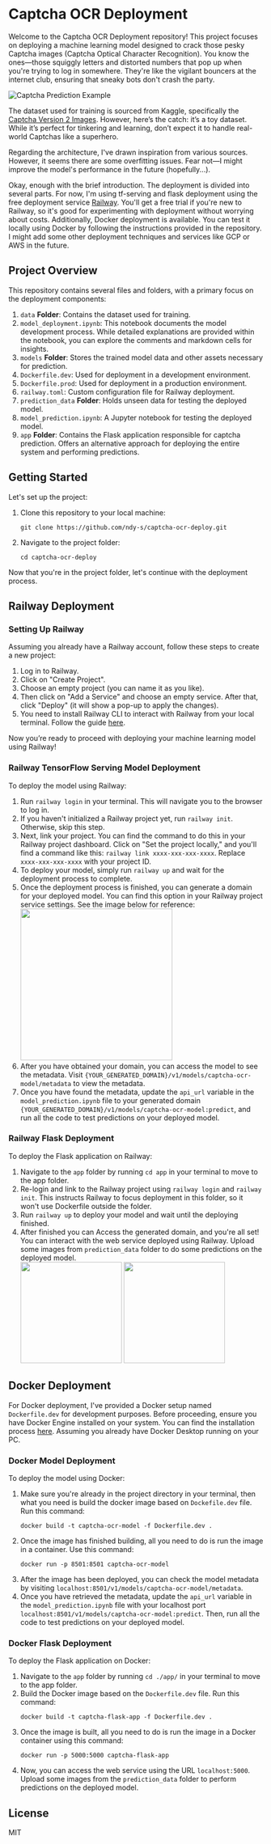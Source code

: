 # Captcha OCR Deployment
Welcome to the Captcha OCR Deployment repository! This project focuses on deploying a machine learning model designed to crack those pesky Captcha images (Captcha Optical Character Recognition). You know the ones—those squiggly letters and distorted numbers that pop up when you're trying to log in somewhere. They're like the vigilant bouncers at the internet club, ensuring that sneaky bots don't crash the party.

![Captcha Prediction Example](https://github.com/ndy-s/captcha-ocr-deploy/assets/94002483/e9ca4056-ad72-47b5-aefb-03785ab85265)

The dataset used for training is sourced from Kaggle, specifically the [Captcha Version 2 Images](https://www.kaggle.com/datasets/fournierp/captcha-version-2-images). However, here’s the catch: it’s a toy dataset. While it’s perfect for tinkering and learning, don’t expect it to handle real-world Captchas like a superhero.

Regarding the architecture, I've drawn inspiration from various sources. However, it seems there are some overfitting issues. Fear not—I might improve the model's performance in the future (hopefully...).

Okay, enough with the brief introduction. The deployment is divided into several parts. For now, I'm using tf-serving and flask deployment using the free deployment service [Railway](https://railway.app/). You'll get a free trial if you're new to Railway, so it's good for experimenting with deployment without worrying about costs. Additionally, Docker deployment is available. You can test it locally using Docker by following the instructions provided in the repository. I might add some other deployment techniques and services like GCP or AWS in the future.

## Project Overview
This repository contains several files and folders, with a primary focus on the deployment components:
1. `data` **Folder**: Contains the dataset used for training.
2. `model_deployment.ipynb`: This notebook documents the model development process. While detailed explanations are provided within the notebook, you can explore the comments and markdown cells for insights.
3. `models` **Folder**: Stores the trained model data and other assets necessary for prediction.
4. `Dockerfile.dev`: Used for deployment in a development environment.
5. `Dockerfile.prod`: Used for deployment in a production environment.
6. `railway.toml`: Custom configuration file for Railway deployment.
7. `prediction_data` **Folder**: Holds unseen data for testing the deployed model.
8. `model_prediction.ipynb`: A Jupyter notebook for testing the deployed model.
9. `app` **Folder**: Contains the Flask application responsible for captcha prediction. Offers an alternative approach for deploying the entire system and performing predictions.

## Getting Started
Let's set up the project:
1. Clone this repository to your local machine:
   ```
   git clone https://github.com/ndy-s/captcha-ocr-deploy.git
   ```
2. Navigate to the project folder:
   ```
   cd captcha-ocr-deploy
   ```
Now that you're in the project folder, let's continue with the deployment process.

## Railway Deployment
### Setting Up Railway
Assuming you already have a Railway account, follow these steps to create a new project:
1. Log in to Railway.
2. Click on "Create Project".
3. Choose an empty project (you can name it as you like).
4. Then click on "Add a Service" and choose an empty service. After that, click "Deploy" (it will show a pop-up to apply the changes).
5. You need to install Railway CLI to interact with Railway from your local terminal. Follow the guide [here](https://docs.railway.app/guides/cli).
   
Now you’re ready to proceed with deploying your machine learning model using Railway!

### Railway TensorFlow Serving Model Deployment
To deploy the model using Railway:
1. Run `railway login` in your terminal. This will navigate you to the browser to log in.
2. If you haven't initialized a Railway project yet, run `railway init`. Otherwise, skip this step.
3. Next, link your project. You can find the command to do this in your Railway project dashboard. Click on "Set the project locally," and you'll find a command like this: `railway link xxxx-xxx-xxx-xxxx`. Replace `xxxx-xxx-xxx-xxxx` with your project ID.
4. To deploy your model, simply run `railway up` and wait for the deployment process to complete.
5. Once the deployment process is finished, you can generate a domain for your deployed model. You can find this option in your Railway project service settings. See the image below for reference:<br>
   <img src="https://github.com/ndy-s/captcha-ocr-deploy/assets/94002483/a0222d1c-9398-43e8-9f11-1798cf08514d" width="300">
6. After you have obtained your domain, you can access the model to see the metadata. Visit `{YOUR_GENERATED_DOMAIN}/v1/models/captcha-ocr-model/metadata` to view the metadata.
7. Once you have found the metadata, update the `api_url` variable in the `model_prediction.ipynb` file to your generated domain `{YOUR_GENERATED_DOMAIN}/v1/models/captcha-ocr-model:predict`, and run all the code to test predictions on your deployed model.

### Railway Flask Deployment
To deploy the Flask application on Railway:
1. Navigate to the `app` folder by running `cd app` in your terminal to move to the app folder.
2. Re-login and link to the Railway project using `railway login` and `railway init`. This instructs Railway to focus deployment in this folder, so it won't use Dockerfile outside the folder.
3. Run `railway up` to deploy your model and wait until the deploying finished.
4. After finished you can Access the generated domain, and you're all set! You can interact with the web service deployed using Railway. Upload some images from `prediction_data` folder to do some predictions on the deployed model.<br>
   <img src="https://github.com/ndy-s/captcha-ocr-deploy/assets/94002483/85635ab5-15f3-4e13-8ea3-da47f6041616" height="200">
   <img src="https://github.com/ndy-s/captcha-ocr-deploy/assets/94002483/80469823-36c3-47df-8b4a-42ff2add6e75" height="200">
   
## Docker Deployment
For Docker deployment, I've provided a Docker setup named `Dockerfile.dev` for development purposes. Before proceeding, ensure you have Docker Engine installed on your system. You can find the installation process [here](https://docs.docker.com/engine/install/). Assuming you already have Docker Desktop running on your PC.

### Docker Model Deployment
To deploy the model using Docker:
1. Make sure you're already in the project directory in your terminal, then what you need is build the docker image based on `Dockefile.dev` file. Run this command:
   ```
   docker build -t captcha-ocr-model -f Dockerfile.dev .
   ```
3. Once the image has finished building, all you need to do is run the image in a container. Use this command:
   ```
   docker run -p 8501:8501 captcha-ocr-model
   ```
5. After the image has been deployed, you can check the model metadata by visiting `localhost:8501/v1/models/captcha-ocr-model/metadata`.
6. Once you have retrieved the metadata, update the `api_url` variable in the `model_prediction.ipynb` file with your localhost port `localhost:8501/v1/models/captcha-ocr-model:predict`. Then, run all the code to test predictions on your deployed model.

### Docker Flask Deployment
To deploy the Flask application on Docker:
1. Navigate to the `app` folder by running `cd ./app/` in your terminal to move to the app folder.
2. Build the Docker image based on the `Dockerfile.dev` file. Run this command:
   ```
   docker build -t captcha-flask-app -f Dockerfile.dev .
   ```
4. Once the image is built, all you need to do is run the image in a Docker container using this command:
   ```
   docker run -p 5000:5000 captcha-flask-app
   ```
6. Now, you can access the web service using the URL `localhost:5000`. Upload some images from the `prediction_data` folder to perform predictions on the deployed model.

## License
MIT
